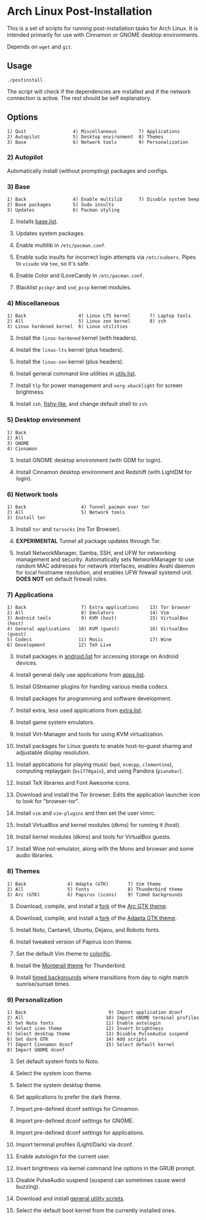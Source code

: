 # Arch Linux Post-Installation

This is a set of scripts for running post-installation tasks for Arch Linux. It
is intended primarily for use with Cinnamon or GNOME desktop environments.

Depends on `wget` and `git`.

## Usage
```
./postinstall
```

The script will check if the dependencies are installed and if the network
connection is active. The rest should be self explanatory.


## Options
```
1) Quit                 4) Miscellaneous        7) Applications
2) Autopilot            5) Desktop environment  8) Themes
3) Base                 6) Network tools        9) Personalization
```

### 2) Autopilot

Automatically install (without prompting) packages and configs.

### 3) Base
```
1) Back                 4) Enable multilib      7) Disable system beep
2) Base packages        5) Sudo insults
3) Updates              6) Pacman styling
```

2) Installs [base.list](packages/base.list).

3) Updates system packages.

4) Enable multilib in `/etc/pacman.conf`.

5) Enable sudo insults for incorrect login attempts via `/etc/sudoers`. Pipes
   to `visudo` via `tee`, so it's safe.

6) Enable Color and ILoveCandy in `/etc/pacman.conf`.

7) Blacklist `pcskpr` and `snd_pcsp` kernel modules.

### 4) Miscellaneous
```
1) Back                   4) Linux LTS kernel       7) Laptop tools
2) All                    5) Linux zen kernel       8) zsh
3) Linux hardened kernel  6) Linux utilities
```

3) Install the `linux-hardened` kernel (with headers).

4) Install the `linux-lts` kernel (plus headers).

5) Install the `linux-zen` kernel (plus headers).

6) Install general command line utilities in [utils.list](packages/utils.list).

7) Install `tlp` for power management and `xorg-xbacklight` for screen
   brightness.

8) Install `zsh`, [fishy-lite](https://github.com/sudorook/fishy-lite), and
   change default shell to `zsh`.

### 5) Desktop environment
```
1) Back
2) All
3) GNOME
4) Cinnamon
```

3) Install GNOME desktop environment (with GDM for login).

4) Install Cinnamon desktop environment and Redshift (with LightDM for login).

### 6) Network tools
```
1) Back                    4) Tunnel pacman over tor
2) All                     5) Network tools
3) Install tor
```

3) Install `tor` and `torsocks` (no Tor Browser).

4) **EXPERIMENTAL** Tunnel all package updates through Tor.

5) Install NetworkManager, Samba, SSH, and UFW for networking management and
   security. Automatically sets NetworkManager to use random MAC addresses for
   network interfaces, enables Avahi daemon for local hostname resolution, and
   enables UFW firewall systemd unit. **DOES NOT** set default firewall rules.

### 7) Applications
```
1) Back                    7) Extra applications    13) Tor browser
2) All                     8) Emulators             14) Vim
3) Android tools           9) KVM (host)            15) VirtualBox (host)
4) General applications   10) KVM (guest)           16) VirtualBox (guest)
5) Codecs                 11) Music                 17) Wine
6) Development            12) TeX Live
```

3) Install packages in [android.list](packages/android.list) for accessing
   storage on Android devices.

4) Install general daily use applications from [apps.list](packages/apps.list).

5) Install GStreamer plugins for handing various media codecs.

6) Install packages for programming and software development.

7) Install extra, less used applications from [extra.list](packages/extra.list).

8) Install game system emulators.

9) Install Virt-Manager and tools for using KVM virtualization.

10) Install packages for Linux guests to enable host-to-guest sharing and
    adjustable display resolution.

11) Install applications for playing music (`mpd`, `ncmcpp`, `clementine`),
    computing replaygain (`bs1770gain`), and using Pandora (`pianobar`).

12) Install TeX libraries and Font Awesome icons.

13) Download and install the Tor browser. Edits the application launcher icon
    to look for "browser-tor".

14) Install `vim` and `vim-plugins` and then set the user vimrc.

15) Install VirtualBox and kernel modules (dkms) for running it (host).

16) Install kernel modules (dkms) and tools for VirtualBox guests.

17) Install Wine not-emulator, along with the Mono and browser and some audio
    libraries.

### 8) Themes
```
1) Back               4) Adapta (GTK)       7) Vim theme
2) All                5) Fonts              8) Thunderbird theme
3) Arc (GTK)          6) Papirus (icons)    9) Timed backgrounds
```

3) Download, compile, and install a [fork](https://github.com/sudorook/arc-theme)
   of the [Arc GTK theme](https://github.com/horst3180/arc-theme).

4) Download, compile, and install a [fork](https://github.com/sudorook/adapta-gtk-theme)
   of the [Adapta GTK theme](https://github.com/adapta-project/adapta-gtk-theme).

5) Install Noto, Cantarell, Ubuntu, Dejavu, and Roboto fonts.

6) Install tweaked version of Papirus icon theme.

7) Set the default Vim theme to [colorific](https://github.com/sudorook/colorific.vim).

8) Install the [Monterail theme](https://github.com/spymastermatt/thunderbird-monterail)
   for Thunderbird.

9) Install [timed backgrounds](https://github.com/sudorook/timed-backgrounds)
   where transitions from day to night match sunrise/sunset times.

### 9) Personalization
```
1) Back                              9) Import application dconf
2) All                              10) Import GNOME terminal profiles
3) Set Noto fonts                   11) Enable autologin
4) Select icon theme                12) Invert brightness
5) Select desktop theme             13) Disable PulseAudio suspend
6) Set dark GTK                     14) Add scripts
7) Import Cinnamon dconf            15) Select default kernel
8) Import GNOME dconf
```

3) Set default system fonts to Noto.

4) Select the system icon theme.

5) Select the system desktop theme.

6) Set applications to prefer the dark theme.

7) Import pre-defined dconf settings for Cinnamon.

8) Import pre-defined dconf settings for GNOME.

9) Import pre-defined dconf settings for applications.

10) Import terminal profiles (Light/Dark) via dconf.

11) Enable autologin for the current user.

12) Invert brightness via kernel command line options in the GRUB prompt.

13) Disable PulseAudio suspend (suspend can sometimes cause weird buzzing).

14) Download and install [general utility scripts](https://github.com/sudorook/misc-scripts).

15) Select the default boot kernel from the currently installed ones.
